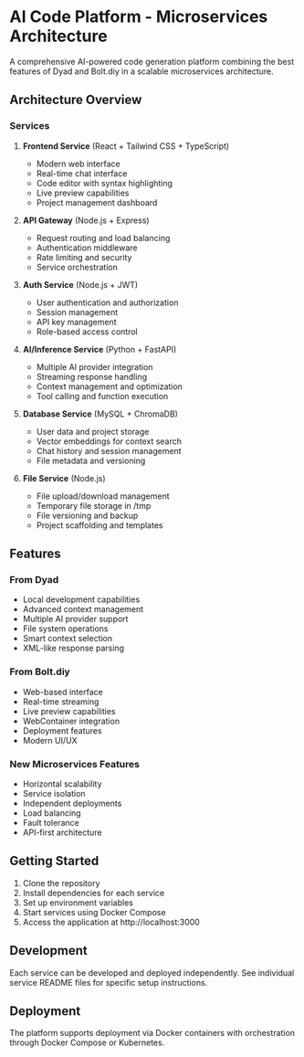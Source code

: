 # AI Code Platform - Microservices Architecture

A comprehensive AI-powered code generation platform combining the best features of Dyad and Bolt.diy in a scalable microservices architecture.

## Architecture Overview

### Services

1. **Frontend Service** (React + Tailwind CSS + TypeScript)
   - Modern web interface
   - Real-time chat interface
   - Code editor with syntax highlighting
   - Live preview capabilities
   - Project management dashboard

2. **API Gateway** (Node.js + Express)
   - Request routing and load balancing
   - Authentication middleware
   - Rate limiting and security
   - Service orchestration

3. **Auth Service** (Node.js + JWT)
   - User authentication and authorization
   - Session management
   - API key management
   - Role-based access control

4. **AI/Inference Service** (Python + FastAPI)
   - Multiple AI provider integration
   - Streaming response handling
   - Context management and optimization
   - Tool calling and function execution

5. **Database Service** (MySQL + ChromaDB)
   - User data and project storage
   - Vector embeddings for context search
   - Chat history and session management
   - File metadata and versioning

6. **File Service** (Node.js)
   - File upload/download management
   - Temporary file storage in /tmp
   - File versioning and backup
   - Project scaffolding and templates

## Features

### From Dyad
- Local development capabilities
- Advanced context management
- Multiple AI provider support
- File system operations
- Smart context selection
- XML-like response parsing

### From Bolt.diy
- Web-based interface
- Real-time streaming
- Live preview capabilities
- WebContainer integration
- Deployment features
- Modern UI/UX

### New Microservices Features
- Horizontal scalability
- Service isolation
- Independent deployments
- Load balancing
- Fault tolerance
- API-first architecture

## Getting Started

1. Clone the repository
2. Install dependencies for each service
3. Set up environment variables
4. Start services using Docker Compose
5. Access the application at http://localhost:3000

## Development

Each service can be developed and deployed independently. See individual service README files for specific setup instructions.

## Deployment

The platform supports deployment via Docker containers with orchestration through Docker Compose or Kubernetes.
